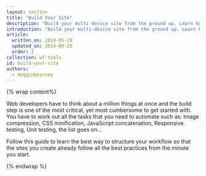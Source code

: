 ```yaml
---
layout: section
title: "Build Your Site"
description: "Build your multi-device site from the ground up. Learn how to speed up development and create a fast loading site with a build process."
introduction: "Build your multi-device site from the ground up. Learn how to speed up development and create a fast loading site with a build process."
article:
  written_on: 2014-05-29
  updated_on: 2014-09-25
  order: 2
collection: wf-tools
id: build-your-site
authors:
  - megginkearney
---
```


{% wrap content%}

Web developers have to think about a million things at once and the build step
is one of the most critical, yet most cumbersome to get started with.  You
have to work out all the tasks that you need to automate such as: Image
compression, CSS minification, JavaScript concatenation, Responsive testing,
Unit testing, the list goes on...

Follow this guide to learn the best way to structure your workflow so that
the sites you create already follow all the best practices from the
minute you start.

{% endwrap %}
